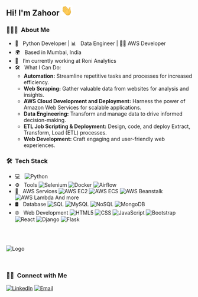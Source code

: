 <h2> Hi! I'm Zahoor <img src="https://github.com/ABSphreak/ABSphreak/blob/master/gifs/Hi.gif" width="30px"></h2>

<h3> 👨🏻‍💻 &nbsp;About Me </h3>

- 🚀 &nbsp; Python Developer | 📊 &nbsp; Data Engineer | 👨‍💻 AWS Developer
- 🌍 &nbsp; Based in Mumbai, India
- 💼 &nbsp; I’m currently working at Roni Analytics
- 🛠️ &nbsp; What I Can Do:
  - **Automation:** Streamline repetitive tasks and processes for increased efficiency.
  - **Web Scraping:** Gather valuable data from websites for analysis and insights.
  - **AWS Cloud Development and Deployment:** Harness the power of Amazon Web Services for scalable applications.
  - **Data Engineering:** Transform and manage data to drive informed decision-making.
  - **ETL Job Scripting & Deployment:** Design, code, and deploy Extract, Transform, Load (ETL) processes.
  - **Web Development:** Craft engaging and user-friendly web experiences.

<h3> 🛠 &nbsp;Tech Stack</h3>

- 💻 &nbsp;
  ![Python](https://img.shields.io/badge/-Python-333333?style=flat&logo=python)
- ⚙️ &nbsp; Tools
  ![Selenium](https://img.shields.io/badge/-Selenium-333333?style=flat&logo=Selenium)
  ![Docker](https://img.shields.io/badge/-Docker-333333?style=flat&logo=Docker)
  ![Airflow](https://img.shields.io/badge/-Airflow-333333?style=flat&logo=Airflow)
- 🧩 &nbsp; AWS Services
  ![AWS EC2](https://img.shields.io/badge/-AWS%20EC2-333333?style=flat&logo=EC2)
  ![AWS ECS](https://img.shields.io/badge/-AWS%20ECS-333333?style=flat&logo=ECS)
  ![AWS Beanstalk](https://img.shields.io/badge/-AWS%20Beanstalk-333333?style=flat&logo=Beanstalk)
  ![AWS Lambda](https://img.shields.io/badge/-AWS%20Lambda-333333?style=flat&logo=Lambda)
  And more
- 🛢 &nbsp; Database
  ![SQL](https://img.shields.io/badge/-SQL-333333?style=flat&logo=sql)
  ![MySQL](https://img.shields.io/badge/-MySQL-333333?style=flat&logo=mysql)
  ![NoSQL](https://img.shields.io/badge/-NoSQL-333333?style=flat&logo=nosql)
  ![MongoDB](https://img.shields.io/badge/-MongoDB-333333?style=flat&logo=mongodb)
- 🌐 &nbsp; Web Development
  ![HTML5](https://img.shields.io/badge/-HTML5-333333?style=flat&logo=HTML5)
  ![CSS](https://img.shields.io/badge/-CSS-333333?style=flat&logo=CSS3&logoColor=1572B6)
  ![JavaScript](https://img.shields.io/badge/-JavaScript-333333?style=flat&logo=javascript)
  ![Bootstrap](https://img.shields.io/badge/-Bootstrap-333333?style=flat&logo=bootstrap&logoColor=563D7C)
  ![React](https://img.shields.io/badge/-React-333333?style=flat&logo=react)
  ![Django](https://img.shields.io/badge/-Django-333333?style=flat&logo=django)
  ![Flask](https://img.shields.io/badge/-Flask-333333?style=flat&logo=flask)

<br/>

<!--
<a href="https://github.com/AnsariZahoor">
  <img height="180em" src="https://github-readme-stats.vercel.app/api?username=AnsariZahoor&theme=buefy&show_icons=true" />
  <img height="180em" src="https://github-readme-stats.vercel.app/api/top-langs/?username=AnsariZahoor&theme=buefy&layout=compact" />
</a>
-->

<br/>

![Logo](https://cdn.discordapp.com/attachments/1060554219301642361/1156608148065497210/aws-certified-cloud-practitioner.png?ex=651596c7&is=65144547&hm=ad85ea320d92a24a0a46fa267f3d45cdd703721b7724fdf25f331a6243d13a87&)

<br/>

<h3> 🤝🏻 &nbsp;Connect with Me </h3>

<p>
<!-- <a href="https://www.adityavsingh.com/"><img alt="Website" src="https://img.shields.io/badge/Website-www.adityavsingh.com-blue?style=flat-square&logo=google-chrome"></a> -->
<a href="https://www.linkedin.com/in/ansarizahoor/"><img alt="LinkedIn" src="https://img.shields.io/badge/LinkedIn-Zahoor%20Ansari-blue?style=flat-square&logo=linkedin"></a>
<!-- <a href="https://www.instagram.com/adityavs_/"><img alt="Instagram" src="https://img.shields.io/badge/Instagram-adityavs__-blue?style=flat-square&logo=instagram"></a> -->
<a href="mailto:ansarizahoor7@gmail.com"><img alt="Email" src="https://img.shields.io/badge/Email-ansarizahoor7@gmail.com-blue?style=flat-square&logo=gmail"></a>
</p>

<!--
**AnsariZahoor/AnsariZahoor** is a ✨ _special_ ✨ repository because its `README.md` (this file) appears on your GitHub profile.

Here are some ideas to get you started:

- 🔭 I’m currently working on ...
- 🌱 I’m currently learning ...
- 👯 I’m looking to collaborate on ...
- 🤔 I’m looking for help with ...
- 💬 Ask me about ...
- 📫 How to reach me: ...
- 😄 Pronouns: ...
- ⚡ Fun fact: ...
-->

